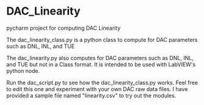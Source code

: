 # DAC_Linearity
pycharm project for computing DAC Linearity

The dac_linearity_class.py is a python class to compute for DAC parameters such as DNL, INL, and TUE

The dac_linearity.py also computes for DAC parameters such as DNL, INL, and TUE but not in a Class format. It is intended to be used with LabVIEW's python node. 

Run the dac_script.py to see how the dac_linearity_class.py works. Feel free to edit this one and experiment with your own DAC raw data files. I have provided a sample file named "linearity.csv" to try out the modules.
